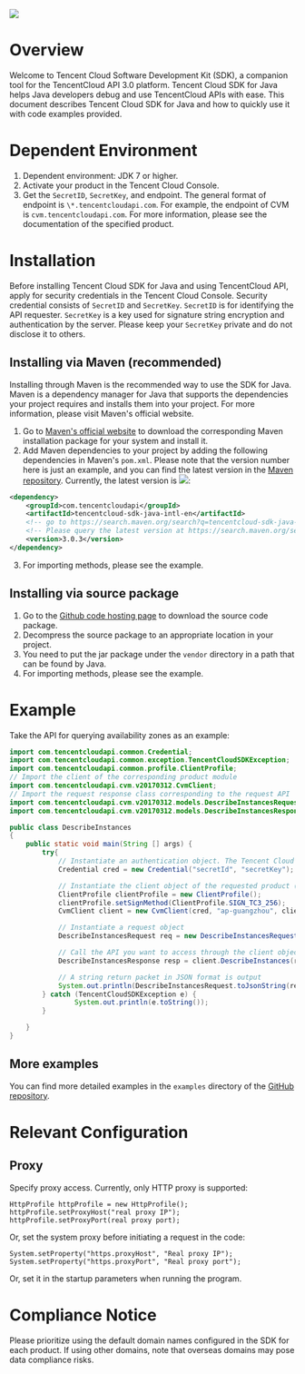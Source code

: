 ![](https://img.shields.io/maven-central/v/com.tencentcloudapi/tencentcloud-sdk-java-intl-en?label=maven)

# Overview
Welcome to Tencent Cloud Software Development Kit (SDK), a companion tool for the TencentCloud API 3.0 platform.
Tencent Cloud SDK for Java helps Java developers debug and use TencentCloud APIs with ease. This document describes Tencent Cloud SDK for Java and how to quickly use it with code examples provided.

# Dependent Environment
1. Dependent environment: JDK 7 or higher.
2. Activate your product in the Tencent Cloud Console.
3. Get the `SecretID`, `SecretKey`, and endpoint. The general format of endpoint is `\*.tencentcloudapi.com`. For example, the endpoint of CVM is `cvm.tencentcloudapi.com`. For more information, please see the documentation of the specified product.

# Installation
Before installing Tencent Cloud SDK for Java and using TencentCloud API, apply for security credentials in the Tencent Cloud Console. Security credential consists of `SecretID` and `SecretKey`. `SecretID` is for identifying the API requester. `SecretKey` is a key used for signature string encryption and authentication by the server. Please keep your `SecretKey` private and do not disclose it to others.
## Installing via Maven (recommended)
Installing through Maven is the recommended way to use the SDK for Java. Maven is a dependency manager for Java that supports the dependencies your project requires and installs them into your project. For more information, please visit Maven's official website.
1. Go to [Maven's official website](https://maven.apache.org/) to download the corresponding Maven installation package for your system and install it.
2. Add Maven dependencies to your project by adding the following dependencies in Maven's `pom.xml`. Please note that the version number here is just an example, and you can find the latest version in the [Maven repository](https://search.maven.org/search?q=tencentcloud-sdk-java-intl-en). Currently, the latest version is ![](https://img.shields.io/maven-central/v/com.tencentcloudapi/tencentcloud-sdk-java-intl-en?label=maven):
```xml
<dependency>
    <groupId>com.tencentcloudapi</groupId>
    <artifactId>tencentcloud-sdk-java-intl-en</artifactId>
    <!-- go to https://search.maven.org/search?q=tencentcloud-sdk-java-intl-en and get the latest version. -->
    <!-- Please query the latest version at https://search.maven.org/search?q=tencentcloud-sdk-java-intl-en -->
    <version>3.0.3</version>
</dependency>
```
3. For importing methods, please see the example.

## Installing via source package
1. Go to the [Github code hosting page](https://github.com/tencentcloud/tencentcloud-sdk-java-intl-en) to download the source code package.
2. Decompress the source package to an appropriate location in your project.
3. You need to put the jar package under the `vendor` directory in a path that can be found by Java.
4. For importing methods, please see the example.

# Example
Take the API for querying availability zones as an example:
```java
import com.tencentcloudapi.common.Credential;
import com.tencentcloudapi.common.exception.TencentCloudSDKException;
import com.tencentcloudapi.common.profile.ClientProfile;
// Import the client of the corresponding product module
import com.tencentcloudapi.cvm.v20170312.CvmClient;
// Import the request response class corresponding to the request API
import com.tencentcloudapi.cvm.v20170312.models.DescribeInstancesRequest;
import com.tencentcloudapi.cvm.v20170312.models.DescribeInstancesResponse;

public class DescribeInstances
{
    public static void main(String [] args) {
        try{
            // Instantiate an authentication object. The Tencent Cloud account `secretId` and `secretKey` need to be passed in as the input parameters
            Credential cred = new Credential("secretId", "secretKey");

            // Instantiate the client object of the requested product (with CVM as an example)
            ClientProfile clientProfile = new ClientProfile();
            clientProfile.setSignMethod(ClientProfile.SIGN_TC3_256);
            CvmClient client = new CvmClient(cred, "ap-guangzhou", clientProfile);

            // Instantiate a request object
            DescribeInstancesRequest req = new DescribeInstancesRequest();

            // Call the API you want to access through the client object. You need to pass in the request object
            DescribeInstancesResponse resp = client.DescribeInstances(req);

            // A string return packet in JSON format is output
            System.out.println(DescribeInstancesRequest.toJsonString(resp));
        } catch (TencentCloudSDKException e) {
                System.out.println(e.toString());
        }

    }
}
```

## More examples

You can find more detailed examples in the `examples` directory of the [GitHub repository](https://github.com/tencentcloud/tencentcloud-sdk-java-intl-en).

# Relevant Configuration

## Proxy

Specify proxy access. Currently, only HTTP proxy is supported:

```
HttpProfile httpProfile = new HttpProfile();
httpProfile.setProxyHost("real proxy IP");
httpProfile.setProxyPort(real proxy port);
```

Or, set the system proxy before initiating a request in the code:

```
System.setProperty("https.proxyHost", "Real proxy IP");
System.setProperty("https.proxyPort", "Real proxy port");
```

Or, set it in the startup parameters when running the program.

# Compliance Notice

Please prioritize using the ​default domain names configured in the SDK for each product. If using other domains, note that ​overseas domains may pose ​data compliance risks.
